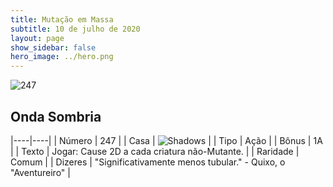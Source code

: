 ```yaml
---
title: Mutação em Massa
subtitle: 10 de julho de 2020
layout: page
show_sidebar: false
hero_image: ../hero.png
---
```


![247](https://cdn.keyforgegame.com/media/card_front/pt/479_247_G74Q29FFXW6C_pt.png)

## Onda Sombria

|----|----|
| Número | 247 |
| Casa | ![Shadows](https://archonarcana.com/images/thumb/e/ee/Shadows.png/22px-Shadows.png "Sombras") |
| Tipo | Ação |
| Bônus | 1A |
| Texto | Jogar: Cause 2D a cada criatura  não-Mutante. |
| Raridade | Comum |
| Dizeres | "Significativamente menos tubular."  - Quixo, o "Aventureiro" |
